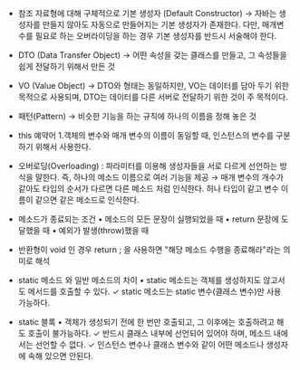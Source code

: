 * 참조 자료형에 대해 구체적으로
 기본 생성자 (Default Constructor)
  → 자바는 생성자를 만들지 않아도 자동으로 만들어지는 기본 생성자가 존재한다. 다만, 매개변수를 필요로 하는 오버라이딩을 하는 경우 기본 생성자를 반드시 서술해야 한다.

* DTO (Data Transfer Object)
 → 어떤 속성을 갖는 클래스를 만들고, 그 속성들을 쉽게 전달하기 위해서 만든 것

* VO (Value Object)
 → DTO와 형태는 동일하지만, VO는 데이터를 담아 두기 위한 목적으로 사용되며, DTO는 데이터를 다른 서버로 전달하기 위한 것이 주 목적이다. 

* 패턴(Pattern)
 → 비슷한 기능을 하는 규칙에 하나의 이름을 정해 놓은 것

* this 예약어
 1.객체의 변수와 매개 변수의 이름이 동일할 때, 인스턴스의 변수를 구분하기 위해서 사용한다.

* 오버로딩(Overloading) : 파라미터를 이용해 생성자들을 서로 다르게 선언하는 방식을 말한다. 즉, 하나의 메소드 이름으로 여러 기능을 제공
→ 매개 변수의 개수가 같아도 타입의 순서가 다르면 다른 메소드 처럼 인식한다. 허나 타입이 같고 변수 이름이 같으면 같은 메소드로 인식한다.

* 메소드가 종료되는 조건
 • 메소드의 모든 문장이 실행되었을 때
 • return 문장에 도달했을 때
 • 예외가 발생(throw)했을 때

* 반환형이 void 인 경우 return ; 을 사용하면 "해당 메소드 수행을 종료해라"라는 의미로 해석

* static 메소드 와 일반 메소드의 차이
 • static 메소드는 객체를 생성하지도 않고서도 메서드를 호출할 수 있다.
  ✓ static 메소드는 static 변수(클래스 변수)만 사용 가능하다.

* static 블록
 • 객체가 생성되기 전에 한 번만 호출되고, 그 이후에는 호출하려고 해도 호출이 불가능하다.
  ✓ 반드시 클래스 내부에 선언되어 있어야 하며, 메소드 내에서는 선언할 수 없다.
  ✓ 인스턴스 변수나 클래스 변수와 같이 어떤 메소드나 생성자에 속해 있으면 안된다.